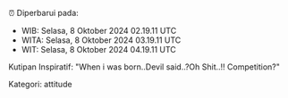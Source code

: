 ⏰ Diperbarui pada:
- WIB: Selasa, 8 Oktober 2024 02.19.11 UTC
- WITA: Selasa, 8 Oktober 2024 03.19.11 UTC
- WIT: Selasa, 8 Oktober 2024 04.19.11 UTC

Kutipan Inspiratif:
"When i was born..Devil said..?Oh Shit..!! Competition?"


Kategori: attitude

